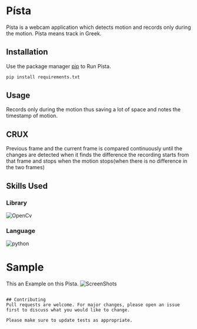 # Písta

Písta is a webcam application which detects motion and records only during the motion.
Písta means track in Greek.

## Installation

Use the package manager [pip](httpspip.pypa.ioenstable) to Run Písta.

```bash
pip install requirements.txt
```

## Usage

Records only during the motion thus saving a lot of space and notes the timestamp of motion.

## CRUX
Previous frame and the current frame is compared continuously until the changes are detected when it finds the difference the recording starts from that frame and stops when the motion stops(when there is no difference in the two frames) 

## Skills Used
###  Library 
![OpenCv](https://upload.wikimedia.org/wikipedia/commons/thumb/5/53/OpenCV_Logo_with_text.png/195px-OpenCV_Logo_with_text.png)
### Language
![python](https://www.freepngimg.comthumbpython_logo5-2-python-logo-png-image-thumb.png)

# Sample
This an Example on this Písta.
![ScreenShots](https://i.imgur.com/hbEAQtD.png)


```

## Contributing
Pull requests are welcome. For major changes, please open an issue first to discuss what you would like to change.

Please make sure to update tests as appropriate.
